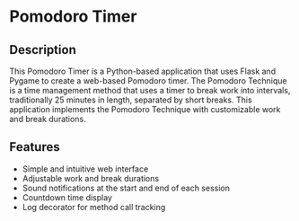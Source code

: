 # Pomodoro Timer
## Description
This Pomodoro Timer is a Python-based application that uses Flask and Pygame to create a web-based Pomodoro timer. The Pomodoro Technique is a time management method that uses a timer to break work into intervals, traditionally 25 minutes in length, separated by short breaks. This application implements the Pomodoro Technique with customizable work and break durations.

## Features
- Simple and intuitive web interface
- Adjustable work and break durations
- Sound notifications at the start and end of each session
- Countdown time display
- Log decorator for method call tracking